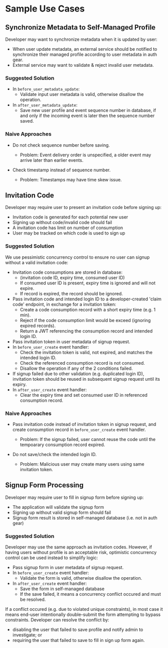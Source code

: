 # Sample Use Cases


## Synchronize Metadata to Self-Managed Profile

Developer may want to synchronize metadata when it is updated by user:
- When user update metadata, an external service should be notified to
  synchronize their managed profile according to user metadata in auth gear.
- External service may want to validate & reject invalid user metadata.

### Suggested Solution

- In `before_user_metadata_update`:
    - Validate input user metadata is valid, otherwise disallow the operation.
- In `after_user_metadata_update`:
    - Save new user profile and event sequence number in database, if and only
      if the incoming event is later then the sequence number saved.

### Naive Approaches
- Do not check sequence number before saving.  
    - Problem: Event delivery order is unspecified, a older event may arrive
               later than earlier events.

- Check timestamp instead of sequence number.  
    - Problem: Timestamps may have time skew issue.


## Invitation Code

Developer may require user to present an invitation code before signing up:
- Invitation code is generated for each potential new user
- Signing up without code/invalid code should fail
- A invitation code has limit on number of consumption
- User may be tracked on which code is used to sign up

### Suggested Solution

We use pessimistic concurrency control to ensure no user can signup without a
valid invitation code:

- Invitation code consumptions are stored in database:
    - (invitation code ID, expiry time, consumed user ID)
    - If consumed user ID is present, expiry time is ignored and will not expire.
    - If record is expired, the record should be ignored.
- Pass invitation code and intended login ID to a developer-created 'claim code' endpoint,
  in exchange for a invitation token:
    - Create a code consumption record with a short expiry time (e.g. 1 min).
    - Reject if the code consumption limit would be exceed (ignoring expired records).
    - Return a JWT referencing the consumption record and intended login ID.
- Pass invitation token in user metadata of signup request.
- In `before_user_create` event handler:
    - Check the invitation token is valid, not expired, and matches the intended login ID.
    - Check the referenced consumption record is not consumed.
    - Disallow the operation if any of the 2 conditions failed.
- If signup failed due to other validation (e.g. duplicated login ID),
  invitation token should be reused in subsequent signup request until
  its expiry.
- In `after_user_create` event handler:
    - Clear the expiry time and set consumed user ID in referenced consumption record.


### Naive Approaches
- Pass invitation code instead of invitation token in signup request, and create
  consumption record in `before_user_create` event handler.  
    - Problem: If the signup failed, user cannot reuse the code until the
               tempoarary consumption record expired.

- Do not save/check the intended login ID.  
    - Problem: Malicious user may create many users using same invitation token.


## Signup Form Processing

Developer may require user to fill in signup form before signing up:
- The application will validate the signup form
- Signing up without valid signup form should fail
- Signup form result is stored in self-managed database (i.e. not in auth gear)

### Suggested Solution

Developer may use the same approach as invitation codes. However, if having
users without profile is an acceptable risk, optimistic concurrency control
can be used instead to simplify logic:

- Pass signup form in user metadata of signup request.
- In `before_user_create` event handler:
    - Validate the form is valid, otherwise disallow the operation.
- In `after_user_create` event handler:
    - Save the form in self-managed database
    - If the save failed, it means a concurrency conflict occured and
      must be resolved.

If a conflict occured (e.g. due to violated unique constraints), in most case
it means end-user intentionally double-submit the form attempting to bypass
constraints. Developer can resolve the conflict by:
- disabling the user that failed to save profile and notify admin to investigate; or
- requiring the user that failed to save to fill in sign up form again.
